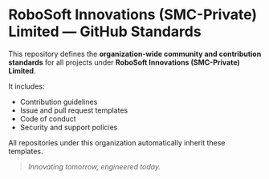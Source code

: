 # RoboSoft Innovations (SMC-Private) Limited — GitHub Standards

This repository defines the **organization-wide community and contribution standards** for all projects under **RoboSoft Innovations (SMC-Private) Limited**.

It includes:
- Contribution guidelines
- Issue and pull request templates
- Code of conduct
- Security and support policies

All repositories under this organization automatically inherit these templates.

> *Innovating tomorrow, engineered today.*
